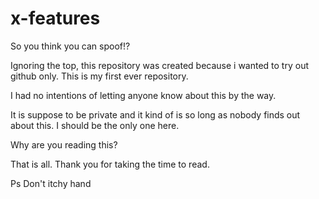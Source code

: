 # x-features
So you think you can spoof!? 

Ignoring the top, this repository was created because i wanted to try out github only. This is my first ever repository. 

I had no intentions of letting anyone know about this by the way. 

It is suppose to be private and it kind of is so long as nobody finds out about this. I should be the only one here.

Why are you reading this?

That is all. Thank you for taking the time to read.

Ps Don't itchy hand
